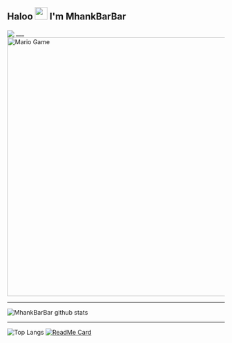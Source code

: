 ## Haloo <img src="https://github.com/TheDudeThatCode/TheDudeThatCode/blob/master/Assets/Hi.gif" width="29px"> I'm MhankBarBar
<img align="center" height="auto" src="https://github.com/MhankBarBar/MhankBarBar/blob/master/img/images%20(15).jpeg"/>
___

<img src="https://github.com/TheDudeThatCode/TheDudeThatCode/blob/master/Assets/Mario_Gameplay.gif" alt="Mario Game" width="600" />

___

![MhankBarBar github stats](https://github-readme-stats.vercel.app/api?username=mhankbarbar&show_icons=true&theme=dark&show_owner=true)
___

![Top Langs](https://github-readme-stats.vercel.app/api/top-langs/?username=mhankbarbar&theme=dark&hide=css,html)
[![ReadMe Card](https://github-readme-stats.vercel.app/api/pin/?username=mhankbarbar&repo=whatsapp-bot)](https://github.com/mhankbarbar/whatsapp-bot)
